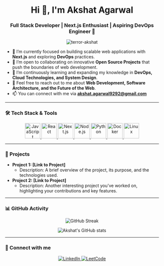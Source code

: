 <h1 align="center">Hi 👋, I'm Akshat Agarwal</h1>
<h3 align="center">Full Stack Developer | Next.js Enthusiast | Aspiring DevOps Engineer 🚀</h3>

<p align="center">
  <img src="https://komarev.com/ghpvc/?username=terror-akshat&label=Profile%20views&color=0e75b6&style=flat" alt="terror-akshat" />
</p>

- 🔭 I’m currently focused on building scalable web applications with **Next.js** and exploring **DevOps** practices.
- 👯 I’m open to collaborating on innovative **Open Source Projects** that push the boundaries of web development.
- 🌱 I’m continuously learning and expanding my knowledge in **DevOps, Cloud Technologies, and System Design**.
- 💬 Feel free to reach out to me about **Web Development, Software Architecture, and the Future of the Web**.
- 📫 You can connect with me via **akshat.agarwal9292@gmail.com**

---

### 🛠️ Tech Stack & Tools

<p align="center">
  <!-- Animated Skill Badges -->
  <a href="https://developer.mozilla.org/en-US/docs/Web/JavaScript" target="_blank" rel="noreferrer">
    <img src="https://skillicons.dev/icons?i=js" alt="JavaScript" width="50" height="50"/>
  </a>
  <a href="https://reactjs.org/" target="_blank" rel="noreferrer">
    <img src="https://skillicons.dev/icons?i=react" alt="React" width="50" height="50"/>
  </a>
  <a href="https://nextjs.org/" target="_blank" rel="noreferrer">
    <img src="https://skillicons.dev/icons?i=nextjs" alt="Next.js" width="50" height="50"/>
  </a>
  <a href="https://nodejs.org" target="_blank" rel="noreferrer">
    <img src="https://skillicons.dev/icons?i=nodejs" alt="Node.js" width="50" height="50"/>
  </a>
  <a href="https://www.python.org" target="_blank" rel="noreferrer">
    <img src="https://skillicons.dev/icons?i=python" alt="Python" width="50" height="50"/>
  </a>
  <a href="https://www.docker.com/" target="_blank" rel="noreferrer">
    <img src="https://skillicons.dev/icons?i=docker" alt="Docker" width="50" height="50"/>
  </a>
  <a href="https://www.linux.org/" target="_blank" rel="noreferrer">
    <img src="https://skillicons.dev/icons?i=linux" alt="Linux" width="50" height="50"/>
  </a>
</p>

---

### 🚀 Projects

- **Project 1: [Link to Project]**
  - Description: A brief overview of the project, its purpose, and the technologies used.
- **Project 2: [Link to Project]**
  - Description: Another interesting project you've worked on, highlighting your contributions and key features.

---

### 📊 GitHub Activity

<p align="center">
  <img src="https://github-readme-streak-stats.herokuapp.com/?user=terror-akshat&theme=dark" alt="GitHub Streak" />
</p>

<p align="center">
  <img src="https://github-readme-stats.vercel.app/api?username=terror-akshat&show_icons=true&theme=radical" alt="Akshat's GitHub stats" />
</p>

---

### 🔗 Connect with me

<p align="center">
  <a href="https://linkedin.com/in/akshat-agarwal-55946a27a" target="_blank">
    <img src="https://img.shields.io/badge/LinkedIn-%230077B5.svg?style=for-the-badge&logo=linkedin&logoColor=white" alt="LinkedIn"/>
  </a>
  <a href="https://leetcode.com/u/akshat_csai/" target="_blank">
    <img src="https://img.shields.io/badge/LeetCode-FFA116?style=for-the-badge&logo=leetcode&logoColor=black" alt="LeetCode"/>
  </a>
</p>

